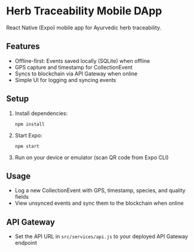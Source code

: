 # Herb Traceability Mobile DApp

React Native (Expo) mobile app for Ayurvedic herb traceability.

## Features
- Offline-first: Events saved locally (SQLite) when offline
- GPS capture and timestamp for CollectionEvent
- Syncs to blockchain via API Gateway when online
- Simple UI for logging and syncing events

## Setup
1. Install dependencies:
   ```
   npm install
   ```
2. Start Expo:
   ```
   npm start
   ```
3. Run on your device or emulator (scan QR code from Expo CLI)

## Usage
- Log a new CollectionEvent with GPS, timestamp, species, and quality fields
- View unsynced events and sync them to the blockchain when online

## API Gateway
- Set the API URL in `src/services/api.js` to your deployed API Gateway endpoint
